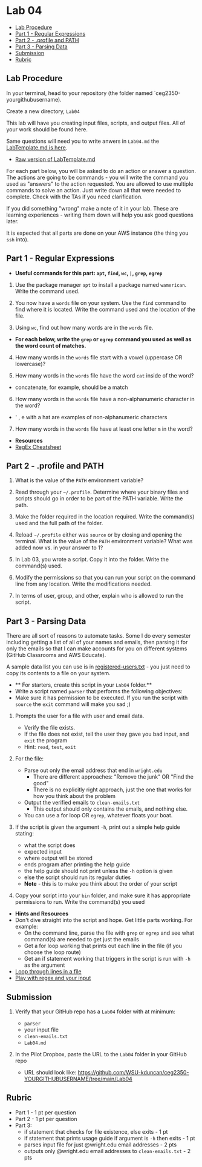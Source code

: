 # Lab 04

- [Lab Procedure](#Lab-Procedure)
- [Part 1 - Regular Expressions](#Part-1---Regular-Expressions)
- [Part 2 - .profile and PATH](#Part-2---.profile-and-PATH)
- [Part 3 - Parsing Data](#Part-3---Parsing-Data)
- [Submission](#Submission)
- [Rubric](#Rubric)

## Lab Procedure

In your terminal, head to your repository (the folder named `ceg2350-yourgithubusername).

Create a new directory, `Lab04`

This lab will have you creating input files, scripts, and output files. All of your work should be found here.

Same questions will need you to write anwers in `Lab04.md` the [LabTemplate.md is here](LabTemplate.md).

- [Raw version of LabTemplate.md](https://raw.githubusercontent.com/pattonsgirl/Fall2021-CEG2350/main/Labs/Lab04/LabTemplate.md)

For each part below, you will be asked to do an action or answer a question. The actions are going to be commands - you will write the command you used as "answers" to the action requested. You are allowed to use multiple commands to solve an action. Just write down all that were needed to complete. Check with the TAs if you need clarification.

If you did something "wrong" make a note of it in your lab. These are learning experiences - writing them down will help you ask good questions later.

It is expected that all parts are done on your AWS instance (the thing you `ssh` into).

## Part 1 - Regular Expressions

- **Useful commands for this part: `apt`, `find`, `wc`, `|`, `grep`, `egrep`**

1. Use the package manager `apt` to install a package named `wamerican`. Write the command used.

2. You now have a `words` file on your system. Use the `find` command to find where it is located. Write the command used and the location of the file.

3. Using `wc`, find out how many words are in the `words` file.

- **For each below, write the `grep` or `egrep` command you used as well as the word count of matches.**

4. How many words in the `words` file start with a vowel (uppercase OR lowercase)?

5. How many words in the `words` file have the word `cat` inside of the word?

- concatenate, for example, should be a match

6. How many words in the `words` file have a non-alphanumeric character in the word?

- ' , e with a hat are examples of non-alphanumeric characters

7. How many words in the `words` file have at least one letter `m` in the word?

- **Resources**
- [RegEx Cheatsheet](http://web.mit.edu/hackl/www/lab/turkshop/slides/regex-cheatsheet.pdf)

## Part 2 - .profile and PATH

1. What is the value of the `PATH` environment variable?

2. Read through your `~/.profile`. Determine where your binary files and scripts should go in order to be part of the PATH variable. Write the path.

3. Make the folder required in the location required. Write the command(s) used and the full path of the folder.

4. Reload `~/.profile` either was `source` or by closing and opening the terminal. What is the value of the `PATH` environment variable? What was added now vs. in your answer to 1?

5. In Lab 03, you wrote a script. Copy it into the folder. Write the command(s) used.

6. Modify the permissions so that you can run your script on the command line from any location. Write the modifications needed.

7. In terms of user, group, and other, explain who is allowed to run the script.

## Part 3 - Parsing Data

There are all sort of reasons to automate tasks. Some I do every semester including getting a list of all of your names and emails, then parsing it for only the emails so that I can make accounts for you on different systems (GitHub Classrooms and AWS Educate).

A sample data list you can use is in [registered-users.txt](registered-users.txt) - you just need to copy its contents to a file on your system.

- ** For starters, create this script in your `Lab04` folder.**
- Write a script named `parser` that performs the following objectives:
- Make sure it has permission to be executed. If you run the script with `source` the `exit` command will make you sad ;)

1. Prompts the user for a file with user and email data.

   - Verify the file exists.
   - If the file does not exist, tell the user they gave you bad input, and `exit` the program
   - Hint: `read`, `test`, `exit`

2. For the file:

   - Parse out only the email address that end in `wright.edu`
     - There are different approaches: "Remove the junk" OR "Find the good"
     - There is no explicitly right approach, just the one that works for how you think about the problem
   - Output the verified emails to `clean-emails.txt`
     - This output should only contains the emails, and nothing else.
   - You can use a for loop OR `egrep`, whatever floats your boat.

3. If the script is given the argument `-h`, print out a simple help guide stating:

   - what the script does
   - expected input
   - where output will be stored
   - ends program after printing the help guide
   - the help guide should not print unless the `-h` option is given
   - else the script should run its regular duties
   - **Note** - this is to make you think about the order of your script

4. Copy your script into your `bin` folder, and make sure it has appropriate permissions to run. Write the command(s) you used

- **Hints and Resources**
- Don't dive straight into the script and hope. Get little parts working. For example:
  - On the command line, parse the file with `grep` or `egrep` and see what command(s) are needed to get just the emails
  - Get a for loop working that prints out each line in the file (if you choose the loop route)
  - Get an if statement working that triggers in the script is run with `-h` as the argument
- [Loop through lines in a file](https://codefather.tech/blog/bash-loop-through-lines-file/)
- [Play with regex and your input](https://regex101.com/)

## Submission

1. Verify that your GitHub repo has a `Lab04` folder with at minimum:

   - `parser`
   - your input file
   - `clean-emails.txt`
   - `Lab04.md`

2. In the Pilot Dropbox, paste the URL to the `Lab04` folder in your GitHub repo
   - URL should look like: https://github.com/WSU-kduncan/ceg2350-YOURGITHUBUSERNAME/tree/main/Lab04

## Rubric

- Part 1 - 1 pt per question
- Part 2 - 1 pt per question
- Part 3:
  - if statement that checks for file existence, else exits - 1 pt
  - if statement that prints usage guide if argument is `-h` then exits - 1 pt
  - parses input file for just @wright.edu email addresses - 2 pts
  - outputs only @wright.edu email addresses to `clean-emails.txt` - 2 pts
